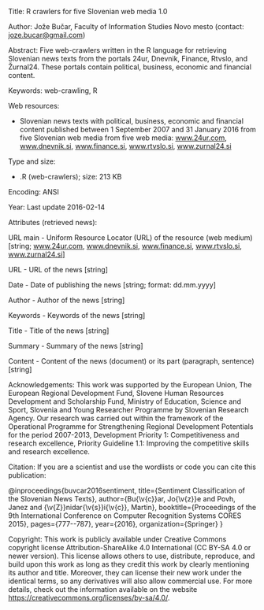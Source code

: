 ﻿Title: R crawlers for five Slovenian web media 1.0

Author: Jože Bučar, Faculty of Information Studies Novo mesto (contact: joze.bucar@gmail.com)

Abstract:
Five web-crawlers written in the R language for retrieving Slovenian news texts from the portals 24ur, Dnevnik, Finance, Rtvslo, and Žurnal24. These portals contain political, business, economic and financial content.

Keywords:
web-crawling, R

Web resources:
- Slovenian news texts with political, business, economic and financial content published between 1 September 2007 and 31 January 2016 from five Slovenian web media from five web media: www.24ur.com, www.dnevnik.si, www.finance.si, www.rtvslo.si, www.zurnal24.si

Type and size:
- .R (web-crawlers); size: 213 KB

Encoding: ANSI

Year: Last update 2016-02-14

Attributes (retrieved news):

URL main - Uniform Resource Locator (URL) of the resource (web medium) [string; www.24ur.com, www.dnevnik.si, www.finance.si, www.rtvslo.si, www.zurnal24.si]

URL - URL of the news [string]

Date - Date of publishing the news [string; format: dd.mm.yyyy]

Author - Author of the news [string]

Keywords - Keywords of the news [string]

Title - Title of the news [string]

Summary - Summary of the news [string]

Content - Content of the news (document) or its part (paragraph, sentence) [string]

Acknowledgements:
This work was supported by the European Union, The European Regional Development Fund, Slovene Human Resources Development and Scholarship Fund, Ministry of Education, Science and Sport, Slovenia and Young Researcher Programme by Slovenian Research Agency. Our research was carried out within the framework of the Operational Programme for Strengthening Regional Development Potentials for the period 2007-2013, Development Priority 1: Competitiveness and research excellence, Priority Guideline 1.1: Improving the competitive skills and research excellence.

Citation:
If you are a scientist and use the wordlists or code you can cite this publication:

@inproceedings{buvcar2016sentiment,
  title={Sentiment Classification of the Slovenian News Texts},
  author={Bu{\v{c}}ar, Jo{\v{z}}e and Povh, Janez and {\v{Z}}nidar{\v{s}}i{\v{c}}, Martin},
  booktitle={Proceedings of the 9th International Conference on Computer Recognition Systems CORES 2015},
  pages={777--787},
  year={2016},
  organization={Springer}
}

Copyright:
This work is publicly available under Creative Commons copyright license Attribution-ShareAlike 4.0 International (CC BY-SA 4.0 or newer version). This license allows others to use, distribute, reproduce, and build upon this work as long as they credit this work by clearly mentioning its author and title. Moreover, they can license their new work under the identical terms, so any derivatives will also allow commercial use. For more details, check out the information available on the website https://creativecommons.org/licenses/by-sa/4.0/.
